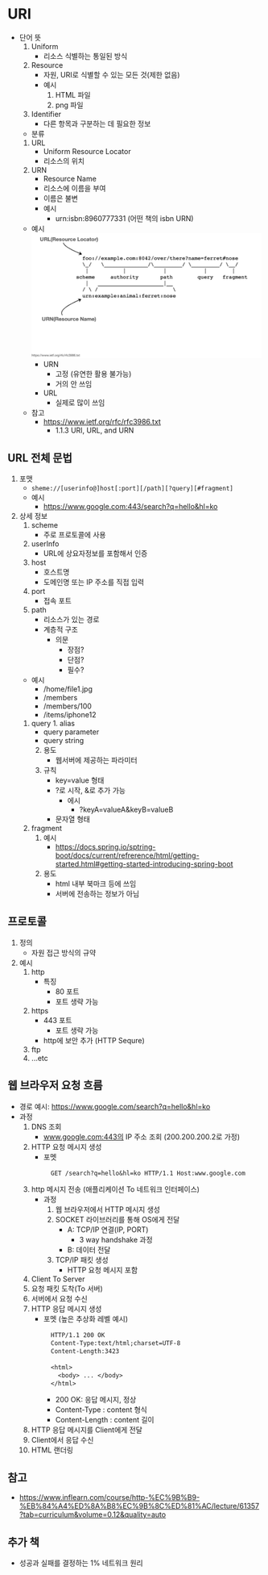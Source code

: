 # URI
 - 단어 뜻
    1. Uniform
         - 리소스 식별하는 통일된 방식
    2. Resource
         - 자원, URI로 식별할 수 있는 모든 것(제한 없음)
         - 예시
           1. HTML 파일
           2. png 파일
    3. Identifier
         - 다른 항목과 구분하는 데 필요한 정보
   - 분류
    1. URL
         - Uniform Resource Locator
         - 리소스의 위치
    2. URN
         - Resource Name
         - 리소스에 이름을 부여
         - 이름은 불변
         - 예시
           -  urn:isbn:8960777331 (어떤 책의 isbn URN)
   - 예시
    ![1.png](./img/1.png)
     - URN
       - 고정 (유연한 활용 불가능)
       - 거의 안 쓰임
     - URL
       - 실제로 많이 쓰임
   - 참고
      - https://www.ietf.org/rfc/rfc3986.txt
        - 1.1.3 URI, URL, and URN

## URL 전체 문법
 1. 포맷
    - `sheme://[userinfo@]host[:port][/path][?query][#fragment]`
    - 예시
      - https://www.google.com:443/search?q=hello&hl=ko 
 2. 상세 정보
     1. scheme
          - 주로 프로토콜에 사용
     2. userInfo
          - URL에 상요자정보를 포함해서 인증
     3. host 
          - 호스트명
          - 도메인명 또는 IP 주소를 직접 입력
     4. port 
          - 접속 포트
     5. path
          - 리소스가 있는 경로
          - 계층적 구조
              - 의문
                - 장점?
                - 단점?
                - 필수?
       - 예시
           - /home/file1.jpg
           - /members
           - /members/100
           - /items/iphone12
      1. query
        1. alias
          - query parameter
          - query string
         2. 용도
             - 웹서버에 제공하는 파라미터 
         3. 규칙
             - key=value 형태
             - ?로 시작, &로 추가 가능
               - 에시
                 - ?keyA=valueA&keyB=valueB
             - 문자열 형태
     6. fragment
        1. 예시
            - https://docs.spring.io/sptring-boot/docs/current/refrerence/html/getting-started.html#getting-started-introducing-spring-boot
        2. 용도
            - html 내부 북마크 등에 쓰임
            - 서버에 전송하는 정보가 아님
 
 ## 프로토콜
 1. 정의
      - 자원 접근 방식의 규약
 2. 예시
     1. http
         - 특징
           - 80 포트
           - 포트 생략 가능
     2. https
           - 443 포트
              - 포트 생략 가능
           - http에 보안 추가 (HTTP Sequre)
     3. ftp
     4. ...etc

## 웹 브라우저 요청 흐름
 - 경로 예시:  https://www.google.com/search?q=hello&hl=ko
 - 과정
    1. DNS 조회
        - www.google.com:443의 IP 주소 조회 (200.200.200.2로 가정) 
    2. HTTP 요청 메시지 생성
        - 포멧
             ``` 
               GET /search?q=hello&hl=ko HTTP/1.1 Host:www.google.com
             ```
    3. http 메시지 전송 (애플리케이션 To 네트워크 인터페이스)
         - 과정
             1. 웹 브라우저에서 HTTP 메시지 생성
             2. SOCKET 라이브러리를 통해 OS에게 전달
                   - A: TCP/IP 연결(IP, PORT)
                       - 3 way handshake 과정
                   - B: 데이터 전달
             3. TCP/IP 패킷 생성
                   - HTTP 요청 메시지 포함
    4. Client To Server
    5. 요청 패킷 도착(To 서버)
    6. 서버에서 요청 수신
    7. HTTP 응답 메시지 생성
        - 포멧 (높은 추상화 레벨 예시)
          ```
            HTTP/1.1 200 OK
            Content-Type:text/html;charset=UTF-8
            Content-Length:3423

            <html>
              <body> ... </body>
            </html>
          ```
            - 200 OK: 응답 메시지, 정상 
            - Content-Type : content 형식
            - Content-Length : content 길이
    8. HTTP 응답 메시지를 Client에게 전달
    9. Client에서 응답 수신
    10. HTML 랜더링

## 참고 
 - https://www.inflearn.com/course/http-%EC%9B%B9-%EB%84%A4%ED%8A%B8%EC%9B%8C%ED%81%AC/lecture/61357?tab=curriculum&volume=0.12&quality=auto
  

## 추가 책
 - 성공과 실패를 결정하는 1% 네트워크 원리